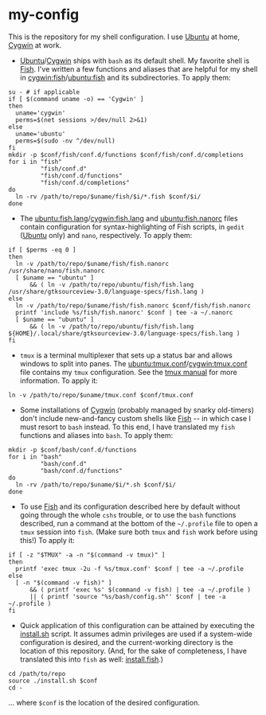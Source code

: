 # my-config
This is the repository for my shell configuration. I use [Ubuntu](https://ubuntu.com) at home, [Cygwin](https://cygwin.com) at work.
- [Ubuntu](https://ubuntu.com)/[Cygwin](https://cygwin.com) ships with `bash` as its default shell. My favorite shell is [Fish](https://fishshell.com). I've written a few functions and aliases that are helpful for my shell in [cygwin:fish](cygwin/fish)/[ubuntu:fish](ubuntu/fish) and its subdirectories. To apply them:
```shell
su - # if applicable
if [ $(command uname -o) == 'Cygwin' ]
then
  uname='cygwin'
  perms=$(net sessions >/dev/null 2>&1)
else
  uname='ubuntu'
  perms=$(sudo -nv ^/dev/null)
fi
mkdir -p $conf/fish/conf.d/functions $conf/fish/conf.d/completions
for i in "fish"
         "fish/conf.d"
         "fish/conf.d/functions"
         "fish/conf.d/completions"
do
  ln -rv /path/to/repo/$uname/fish/$i/*.fish $conf/$i/
done
```
- The [ubuntu:fish.lang](ubuntu/fish/language-specs/fish.lang)/[cygwin:fish.lang](cygwin/fish/language-specs/fish.lang) and [ubuntu:fish.nanorc](ubuntu/fish/fish.nanorc) files contain configuration for syntax-highlighting of Fish scripts, in `gedit` ([Ubuntu](https://ubuntu.com) only) and `nano`, respectively. To apply them:
```shell
if [ $perms -eq 0 ]
then
  ln -v /path/to/repo/$uname/fish/fish.nanorc /usr/share/nano/fish.nanorc
  [ $uname == "ubuntu" ]
      && ( ln -v /path/to/repo/ubuntu/fish/fish.lang /usr/share/gtksourceview-3.0/language-specs/fish.lang )
else
  ln -v /path/to/repo/$uname/fish/fish.nanorc $conf/fish/fish.nanorc
  printf 'include %s/fish/fish.nanorc' $conf | tee -a ~/.nanorc
  [ $uname == "ubuntu" ]
      && ( ln -v /path/to/repo/ubuntu/fish/fish.lang ${HOME}/.local/share/gtksourceview-3.0/language-specs/fish.lang )
fi
```
- `tmux` is a terminal multiplexer that sets up a status bar and allows windows to split into panes. The [ubuntu:tmux.conf](ubuntu:tmux.conf)/[cygwin:tmux.conf](cygwin/tmux.conf) file contains my `tmux` configuration. See the [tmux manual](https://man.openbsd.org/OpenBSD-current/man1/tmux.1) for more information. To apply it:
```shell
ln -v /path/to/repo/$uname/tmux.conf $conf/tmux.conf
```
- Some installations of [Cygwin](https://cygwin.com) (probably managed by snarky old-timers) don't include new-and-fancy custom shells like [Fish](https://fishshell.com) -- in which case I must resort to `bash` instead. To this end, I have
translated my `fish` functions and aliases into `bash`. To apply them:
```shell
mkdir -p $conf/bash/conf.d/functions
for i in "bash"
         "bash/conf.d"
         "bash/conf.d/functions"
do
  ln -rv /path/to/repo/$uname/$i/*.sh $conf/$i/
done
```
- To use [Fish](https://fishshell.com) and its configuration described here by default without going through the whole `cshs` trouble, or to use the `bash` functions described, run a command at the bottom of the `~/.profile` file to open a `tmux` session into `fish`. (Make sure both `tmux` and `fish` work before using this!) To apply it:
```shell
if [ -z "$TMUX" -a -n "$(command -v tmux)" ]
then
  printf 'exec tmux -2u -f %s/tmux.conf' $conf | tee -a ~/.profile
else
  [ -n "$(command -v fish)" ]
      && ( printf 'exec %s' $(command -v fish) | tee -a ~/.profile )
      || ( printf 'source "%s/bash/config.sh"' $conf | tee -a ~/.profile )
fi
```
- Quick application of this configuration can be attained by executing the [install.sh](install.sh) script. It assumes admin privileges are used if a system-wide configuration is desired, and the current-working directory is the location of this
repository. (And, for the sake of completeness, I have translated this into `fish` as well:  [install.fish](install.fish).)
```shell
cd /path/to/repo
source ./install.sh $conf
cd -
```
... where `$conf` is the location of the desired configuration.
